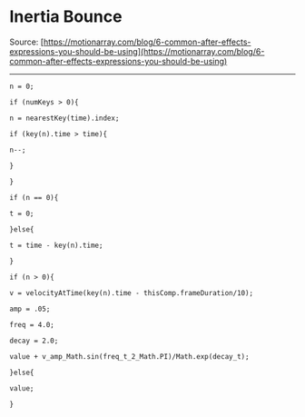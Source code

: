 # Inertia Bounce

Source: [https://motionarray.com/blog/6-common-after-effects-expressions-you-should-be-using](https://motionarray.com/blog/6-common-after-effects-expressions-you-should-be-using)

---

```
n = 0;

if (numKeys > 0){

n = nearestKey(time).index;

if (key(n).time > time){

n--;

}

}

if (n == 0){

t = 0;

}else{

t = time - key(n).time;

}

if (n > 0){

v = velocityAtTime(key(n).time - thisComp.frameDuration/10);

amp = .05;

freq = 4.0;

decay = 2.0;

value + v_amp_Math.sin(freq_t_2_Math.PI)/Math.exp(decay_t);

}else{

value;

}
```